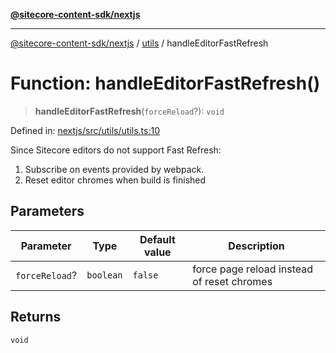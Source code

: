 [**@sitecore-content-sdk/nextjs**](../../README.md)

***

[@sitecore-content-sdk/nextjs](../../README.md) / [utils](../README.md) / handleEditorFastRefresh

# Function: handleEditorFastRefresh()

> **handleEditorFastRefresh**(`forceReload`?): `void`

Defined in: [nextjs/src/utils/utils.ts:10](https://github.com/Sitecore/content-sdk/blob/d66d73920955c32f18807cacf98f4ede97be14bd/packages/nextjs/src/utils/utils.ts#L10)

Since Sitecore editors do not support Fast Refresh:
1. Subscribe on events provided by webpack.
2. Reset editor chromes when build is finished

## Parameters

| Parameter | Type | Default value | Description |
| ------ | ------ | ------ | ------ |
| `forceReload`? | `boolean` | `false` | force page reload instead of reset chromes |

## Returns

`void`
